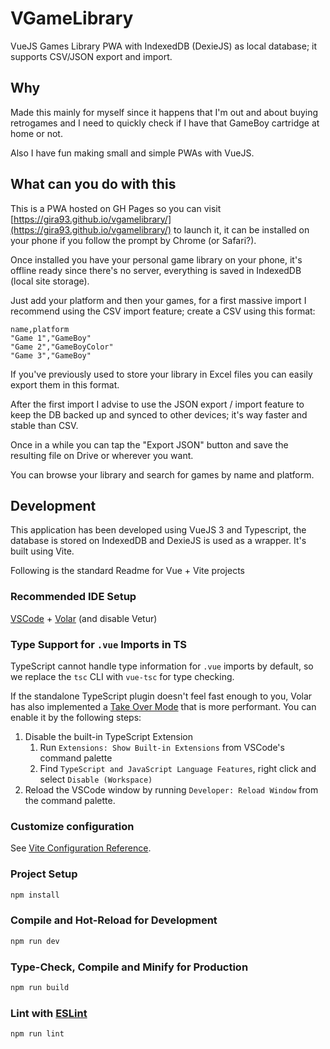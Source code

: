 # VGameLibrary

VueJS Games Library PWA with IndexedDB (DexieJS) as local database; it supports CSV/JSON export and import.

## Why
Made this mainly for myself since it happens that I'm out and about buying retrogames and I need to quickly check if I have that GameBoy cartridge at home or not.

Also I have fun making small and simple PWAs with VueJS.

## What can you do with this
This is a PWA hosted on GH Pages so you can visit [https://gira93.github.io/vgamelibrary/](https://gira93.github.io/vgamelibrary/) to launch it, it can be installed on your phone if you follow the prompt by Chrome (or Safari?).

Once installed you have your personal game library on your phone, it's offline ready since there's no server, everything is saved in IndexedDB (local site storage).

Just add your platform and then your games, for a first massive import I recommend using the CSV import feature; create a CSV using this format:

```csv
name,platform
"Game 1","GameBoy"
"Game 2","GameBoyColor"
"Game 3","GameBoy"
```

If you've previously used to store your library in Excel files you can easily export them in this format.

After the first import I advise to use the JSON export / import feature to keep the DB backed up and synced to other devices; it's way faster and stable than CSV.

Once in a while you can tap the "Export JSON" button and save the resulting file on Drive or wherever you want.

You can browse your library and search for games by name and platform.

## Development
This application has been developed using VueJS 3 and Typescript, the database is stored on IndexedDB and DexieJS is used as a wrapper.
It's built using Vite.

Following is the standard Readme for Vue + Vite projects

### Recommended IDE Setup

[VSCode](https://code.visualstudio.com/) + [Volar](https://marketplace.visualstudio.com/items?itemName=Vue.volar) (and disable Vetur)

### Type Support for `.vue` Imports in TS

TypeScript cannot handle type information for `.vue` imports by default, so we replace the `tsc` CLI with `vue-tsc` for type checking.

If the standalone TypeScript plugin doesn't feel fast enough to you, Volar has also implemented a [Take Over Mode](https://github.com/johnsoncodehk/volar/discussions/471#discussioncomment-1361669) that is more performant. You can enable it by the following steps:

1. Disable the built-in TypeScript Extension
    1) Run `Extensions: Show Built-in Extensions` from VSCode's command palette
    2) Find `TypeScript and JavaScript Language Features`, right click and select `Disable (Workspace)`
2. Reload the VSCode window by running `Developer: Reload Window` from the command palette.

### Customize configuration

See [Vite Configuration Reference](https://vitejs.dev/config/).

### Project Setup

```sh
npm install
```

### Compile and Hot-Reload for Development

```sh
npm run dev
```

### Type-Check, Compile and Minify for Production

```sh
npm run build
```

### Lint with [ESLint](https://eslint.org/)

```sh
npm run lint
```
